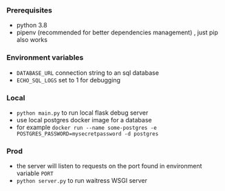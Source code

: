 ### Prerequisites
* python 3.8
* pipenv (recommended for better dependencies management) , just pip also works
### Environment variables
* `DATABASE_URL` connection string to an sql database
* `ECHO_SQL_LOGS` set to 1 for debugging
### Local
* `python main.py` to run local flask debug server
* use local postgres docker image for a database
* for example  `docker run --name some-postgres -e POSTGRES_PASSWORD=mysecretpassword -d postgres` 
### Prod
* the server will listen to requests on the port found in environment variable `PORT` 
* `python server.py` to run waitress WSGI server